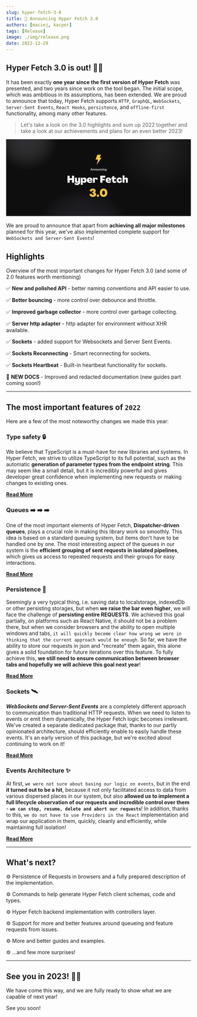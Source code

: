 ```yaml
---
slug: hyper-fetch-3-0
title: 🎉 Announcing Hyper Fetch 3.0
authors: [maciej, kacper]
tags: [Release]
image: ./img/release.png
date: 2022-12-29
---
```


## Hyper Fetch 3.0 is out! 🎉🎉

It has been exactly **one year since the first version of Hyper Fetch** was presented, and two years since work on the
tool began. The initial scope, which was ambitious in its assumptions, has been extended. We are proud to announce that
today, Hyper Fetch supports `HTTP`, `GraphQL`, `WebSockets`, `Server-Sent Events`, `React Hooks`, `persistence`, and
`offline-first` functionality, among many other features.

> Let's take a look on the 3.0 highlights and sum up 2022 together and take a look at our achievements and plans for an
> even better 2023!

![Hyper Fetch 3.0](./img/release.png)

<!--truncate-->

We are proud to announce that apart from **achieving all major milestones** planned for this year,
we've also implemented complete support for `WebSockets and Server-Sent Events`!

## Highlights

Overview of the most important changes for Hyper Fetch 3.0 (and some of 2.0 features worth mentioning)

✅ **New and polished API** - better naming conventions and API easier to use.

✅ **Better bouncing** - more control over debounce and throttle.

✅ **Improved garbage collector** - more control over garbage collecting.

✅ **Server http adapter** - http adapter for environment without XHR available.

✅ **Sockets** - added support for Websockets and Server Sent Events.

✅ **Sockets Reconnecting** - Smart reconnecting for sockets.

✅ **Sockets Heartbeat** - Built-in heartbeat functionality for sockets.

🎊 **NEW DOCS** - Improved and redacted documentation (new guides part coming soon!)

---

## The most important features of `2022`

Here are a few of the most noteworthy changes we made this year:

### Type safety 🔒

We believe that TypeScript is a must-have for new libraries and systems. 
In Hyper Fetch, we strive to utilize TypeScript to its full potential, such as the automatic **generation of parameter types from the endpoint string**. 
This may seem like a small detail, but it is incredibly powerful and gives developer great confidence when implementing new requests or making changes to existing ones.

[**Read More**](/docs/guides/Typescript/Global_Error)

### Queues ➡️ ➡️ ➡️

One of the most important elements of Hyper Fetch, **Dispatcher-driven queues**, plays a crucial role in making this library work so smoothly. 
This idea is based on a standard queuing system, but items don't have to be handled one by one.
The most interesting aspect of the queues in our system is the **efficient grouping of sent requests in isolated pipelines**, 
which gives us access to repeated requests and their groups for easy interactions.

[**Read More**](/docs/guides/Advanced/Queueing)

### Persistence 💎

Seemingly a very typical thing, i.e. saving data to localstorage, indexedDb or other persisting storages, but when **we
raise the bar even higher**, we will face the challenge of **persisting entire REQUESTS**. We achieved this goal
partially, on platforms such as React Native, it should not be a problem there, but when we consider browsers and the
ability to open multiple windows and tabs,
`it will quickly become clear how wrong we were in thinking that the current approach would be enough`. So far, we have
the ability to store our requests in json and "recreate" them again, this alone gives a solid foundation for future
iterations over this feature. To fully achieve this, **we still need to ensure communication between browser tabs and
hopefully we will achieve this goal next year**!

[**Read More**](/docs/guides/Advanced/Persistence)

### Sockets 🛰️

**_WebSockets and Server-Sent Events_** are a completely different approach to communication than traditional HTTP requests. 
When we need to listen to events or emit them dynamically, the Hyper Fetch logic becomes irrelevant. 
We've created a separate dedicated package that, thanks to our partly opinionated architecture, should efficiently enable to easily handle these events. 
It's an early version of this package, but we're excited about continuing to work on it!

[**Read More**](/docs/documentation/Sockets/Overview)

### Events Architecture ✨

At first, `we were not sure about basing our logic on events`, but in the end **it turned out to be a hit**, because it
not only facilitated access to data from various dispersed places in our system, but also **allowed us to implement
a full lifecycle observation of our requests and incredible control over them** -
**`we can stop, resume, delete and abort our requests`**! In addition, thanks to this,
`we do not have to use Providers in the React` implementation and wrap our application in them, quickly, cleanly and
efficiently, while maintaining full isolation!

[**Read More**](/docs/documentation/Core/Overview#full-flow)

---

## What's next?

⚙️ Persistence of Requests in browsers and a fully prepared description of the implementation.

⚙️ Commands to help generate Hyper Fetch client schemas, code and types.

⚙️ Hyper Fetch backend implementation with controllers layer.

⚙️ Support for more and better features around queueing and feature requests from issues.

⚙️ More and better guides and examples.

⚙️ ...and few more surprises!

---

## See you in 2023! 🎉🎉

We have come this way, and we are fully ready to show what we are capable of next year!

See you soon!
